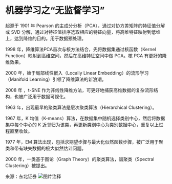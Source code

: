 # 机器学习之“无监督学习”

起源于 1901 年 Pearson 的主成分分析（PCA），通过对协方差矩阵的特征值分解或 SVD 分解，通过对特征值排序选取相应的特征向量，将高维特征映射到低维上，达到降维的目的。用于数据预处理。

1998 年，降维算法PCA首次与核方法结合，先将数据集通过核函数（Kernel Function）映射到高维空间，然后在高维特征空间中做 PCA。核 PCA 有更好的降维效果。

2000 年，始于局部线性嵌入（Locally Linear Embedding）的流形学习（Manifold Learning）引领了降维算法的新浪潮。

2008 年 ，t-SNE 作为非线性降维方法，可更好地捕获高维数据的复杂流形结构，也被广泛用于数据可视化。

1963 年，出现最早的聚类算法是层次聚类算法（Hierarchical Clustering）。

1967 年，K 均值（K-means）算法，在数据集中随机选择类别中心，然后将数据集中每个中心的 K 近邻归为该类，再更新类别中心为类别数据中心，重复以上过程直至收敛。

1977 年，EM 算法出现，包括求期望步骤与最大化似然函数步骤，被广泛用于聚类和带有缺失数据的极大似然估计问题。

2000 年，一类基于图论（Graph Theory）的聚类算法，谱聚类（Spectral Clustering）被提出。

来源：东北证券
![图片注释](http://storage-uqer.datayes.com/6245aa787bf0370166768fd0/dfa75cc6-3f09-11ed-8ab2-0242ac140002)